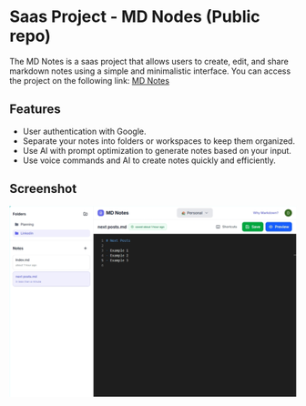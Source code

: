 # Saas Project - MD Nodes (Public repo)

The MD Notes is a saas project that allows users to create, edit, and share markdown notes using a simple and minimalistic interface.
You can access the project on the following link: [MD Notes](https://d189amvpwtmhw6.cloudfront.net/)



## Features

- User authentication with Google.
- Separate your notes into folders or workspaces to keep them organized.
- Use AI with prompt optimization to generate notes based on your input.
- Use voice commands and AI to create notes quickly and efficiently.

## Screenshot

![Project screenshot](./project.png)
